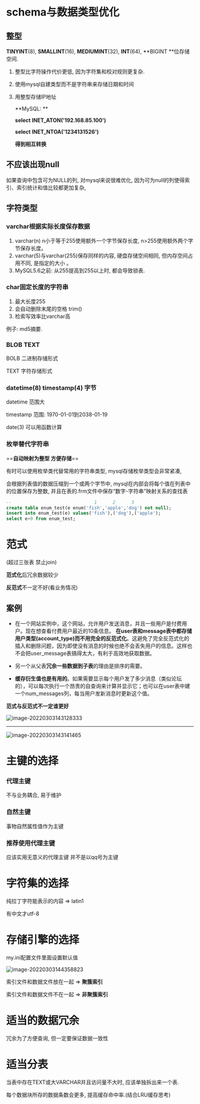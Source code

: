 # schema与数据类型优化

## 整型

**TINYINT**(8), **SMALLINT**(16), **MEDIUMINT**(32), **INT**(64), **BIGINT **位存储空间.

1. 整型比字符操作代价更低, 因为字符集和校对规则更复杂.

2. 使用mysql自建类型而不是字符串来存储日期和时间

3. 用整型存储IP地址

   **MySQL: **

   **select INET_ATON('192.168.85.100')**

   **select INET_NTOA('1234131526')**

   **得到相互转换**

## 不应该出现null

如果查询中包含可为NULL的列, 对mysql来说很难优化, 因为可为null的列使得索引、索引统计和值比较都更加复杂, 

## 字符类型

### varchar根据实际长度保存数据

1. varchar(n) n小于等于255使用额外一个字节保存长度, n>255使用额外两个字节保存长度。
2. varchar(5)与varchar(255)保存同样的内容, 硬盘存储空间相同, 但内存空间占用不同, 是指定的大小 。
3. MySQL5.6之前: 从255提高到255以上时, 都会导致锁表.

### char固定长度的字符串

1. 最大长度255
2. 会自动删除末尾的空格 trim()
3. 检索写效率比varchar高

例子: md5摘要.

### BLOB TEXT

BOLB 二进制存储形式

TEXT 字符存储形式

### datetime(8) timestamp(4) 字节

datetime 范围大

timestamp 范围: 1970-01-01到2038-01-19

date(3) 可以用函数计算

### 枚举替代字符串

==**自动映射为整型 方便存储**==

有时可以使用枚举类代替常用的字符串类型, mysql存储枚举类型会非常紧凑, 

会根据列表值的数据压缩到一个或两个字节中, mysql在内部会将每个值在列表中的位置保存为整数, 并且在表的.frm文件中保存“数字-字符串”映射关系的查找表

```sql
--                               1      2      3
create table enum_test(e enum('fish','apple','dog') not null);
insert into enum_test(e) values('fish'),('dog'),('apple');
select e+0 from enum_test;
```

# 范式

(超过三张表 禁止join)

**范式化**后冗余数据较少

**反范式**不一定不好(看业务情况)

## 案例

- 在一个网站实例中，这个网站，允许用户发送消息，并且一些用户是付费用户。现在想查看付费用户最近的10条信息。  **在user表和message表中都存储用户类型(account_type)而不用完全的反范式化**。这避免了完全反范式化的插入和删除问题，因为即使没有消息的时候也绝不会丢失用户的信息。这样也不会把user_message表搞得太大，有利于高效地获取数据。

- 另一个从父表**冗余一些数据到子表**的理由是排序的需要。

- **缓存衍生值也是有用的**。如果需要显示每个用户发了多少消息（类似论坛的），可以每次执行一个昂贵的自查询来计算并显示它；也可以在user表中建一个num_messages列，每当用户发新消息时更新这个值。



**范式与反范式不一定谁更好**

![image-20220303143128333](https://s2.loli.net/2022/03/03/rCFvwR41Ix3AHoT.png)

---------------------------------------------------------------------------------------------------------------------------

![image-20220303143141465](https://s2.loli.net/2022/03/03/aN6WiRJuwvox8ct.png)

# 主键的选择

### 代理主键

不与业务耦合, 易于维护

### 自然主键

事物自然属性值作为主键

### 推荐使用代理主键

应该实用无意义的代理主键 并不是以qq号为主键

# 字符集的选择

纯拉丁字符能表示的内容 => latin1

有中文才utf-8

# 存储引擎的选择

my.ini配置文件里面设置默认值

![image-20220303144358823](https://s2.loli.net/2022/03/03/Sf9lTEcPkO8wrUJ.png)

索引文件和数据文件放在一起 => **聚簇索引**

索引文件和数据文件不在一起 => **非聚簇索引**

# 适当的数据冗余

冗余为了方便查询, 但一定要保证数据一致性

# 适当分表

当表中存在TEXT或大VARCHAR并且访问量不大时, 应该单独拆出来一个表.

每个数据块所存的数据条数会更多, 提高缓存命中率.(结合LRU缓存思考)
